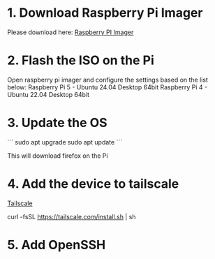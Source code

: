 # 1. Download Raspberry Pi Imager
Please download here:
[Raspberry PI Imager](https://www.raspberrypi.com/software/)

# 2. Flash the ISO on the Pi
Open raspberry pi imager and configure the settings based on the list below:
Raspberry Pi 5 - Ubuntu 24.04 Desktop 64bit
Raspberry Pi 4 - Ubuntu 22.04 Desktop 64bit

# 3. Update the OS
\```
sudo apt upgrade
sudo apt update
\```

This will download firefox on the Pi

# 4. Add the device to tailscale
[Tailscale](https://login.tailscale.com/admin/machines)

curl -fsSL https://tailscale.com/install.sh | sh

# 5. Add OpenSSH
